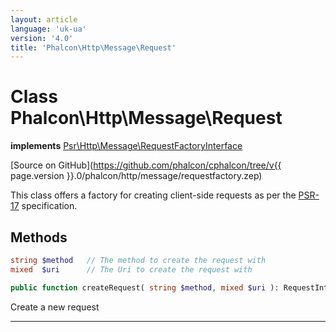 ```yaml
---
layout: article
language: 'uk-ua'
version: '4.0'
title: 'Phalcon\Http\Message\Request'
---
```

# Class **Phalcon\Http\Message\Request**

**implements** [Psr\Http\Message\RequestFactoryInterface](https://www.php-fig.org/psr/psr-17)

[Source on GitHub](https://github.com/phalcon/cphalcon/tree/v{{ page.version }}.0/phalcon/http/message/requestfactory.zep)

This class offers a factory for creating client-side requests as per the [PSR-17](https://www.php-fig.org/psr/psr-17) specification.

## Methods

```php
string $method   // The method to create the request with
mixed  $uri      // The Uri to create the request with

public function createRequest( string $method, mixed $uri ): RequestInterface
```

Create a new request

* * *